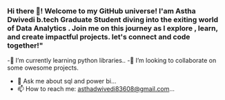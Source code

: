 ### Hi there 👋! Welcome to my GitHub universe! I'am Astha Dwivedi b.tech Graduate Student diving into the exiting world of Data Analytics . Join me on this journey as I explore , learn, and create impactful projects. let's connect and code together!"

-🌱 I’m currently learning python libraries..
-👯 I’m looking to collaborate on some owesome projects.
- 💬 Ask me about sql and power bi...
- 📫 How to reach me: asthadwivedi83608@gmail.com...


<!--
**Asthadwivedi-hue/Asthadwivedi-hue** is a ✨ _special_ ✨ repository because its `README.md` (this file) appears on your GitHub profile.

Here are some ideas to get you started:

- 🔭 I’m currently working on ...
 🌱 I’m currently learning python libraries..
 👯 I’m looking to collaborate on some owesome projects..
- 🤔 I’m looking for help with ...
- 💬 Ask me about sql and power bi...
- 📫 How to reach me: asthadwivedi83608@gmail.com...
- 😄 Pronouns: ...
- ⚡ Fun fact: ...
-->
